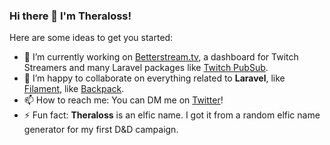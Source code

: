 ### Hi there 👋 I'm **Theraloss**!

Here are some ideas to get you started:

- 🔭 I’m currently working on [Betterstream.tv](https://betterstream.tv/), a dashboard for Twitch Streamers and many Laravel packages like [Twitch PubSub](https://github.com/danilopolani/twitch-pub-sub/).
- 👯 I’m happy to collaborate on everything related to **Laravel**, like [Filament](https://filamentadmin.com/), like [Backpack](https://backpackforlaravel.com/).
- 📫 How to reach me: You can DM me on [Twitter](https://twitter.com/theraloss)!
- ⚡ Fun fact: **Theraloss** is an elfic name. I got it from a random elfic name generator for my first D&D campaign.
